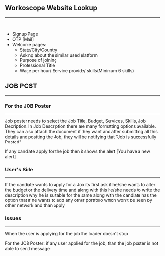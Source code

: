 ## Workoscope Website Lookup
***
<br/> 

* Signup Page 
* OTP [Mail] 
* Welcome pages:
	* State/City/Country
	* Asking about the similar used platform 
	* Purpose of joining 
	* Professional Title
	* Wage per hour/ Service provide/ skills(Minimum 6 skills)

## JOB POST 
***
### For the JOB Poster
***
Job poster needs to select the Job Title, Budget, Services, Skills, Job Decription. In Job Description there are many formatting options available. They can also attach the document if they want and after submitting all this details and postting the Job, they will be notifying that "Job is successfully Posted" <br/>

If any candiate apply for the job then it shows the alert [You have a new alert]

### User's Side 
***
If the candiate wants to apply for a Job its first ask if he/she wants to alter the budget or the delivery time and along with this he/she needs to write the description why he is suitable for the same along with the candiate has the option that if he wants to add any other portfolio which won't be seen by other network and than apply <br/>

### Issues 
***
When the user is applying for the job the loader doesn't stop <br/>

For the JOB Poster: if any user applied for the job, than the job poster is not able to send message
